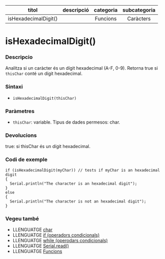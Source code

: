 
| títol | descripció   | categoria  | subcategoria        |
| :---: | :----------: | :--------: | :-----------------: |
| isHexadecimalDigit() | | Funcions | Caràcters |

# isHexadecimalDigit()

### Descripcio

Analitza si un caràcter és un dígit hexadecimal (A-F, 0-9). Retorna true si `thisChar` conté un dígit hexadecimal.

### Sintaxi

*  `isHexadecimalDigit(thisChar)`

### Paràmetres

*  `thisChar`: variable. Tipus de dades permesos: char.

### Devolucions

true: si thisChar és un dígit hexadecimal.

### Codi de exemple

```
if (isHexadecimalDigit(myChar)) // tests if myChar is an hexadecimal digit
{
  Serial.println("The character is an hexadecimal digit");
}
else
{
  Serial.println("The character is not an hexadecimal digit");
}
```

### Vegeu també

*  LLENGUATGE [char](../../Variables/Tipus-dades/char.md)  
*  LLENGUATGE [if (operadors condicionals)](../../Estructura/Control/if.md)  
*  LLENGUATGE [while (operodars condicionals)](../../Estructura/Control/while.md)  
*  LLENGUATGE [Serial.read()](../Comunicacio/Serial/read().md)  
*  LLENGUATGE [Funcions](../Funcions.md)    
